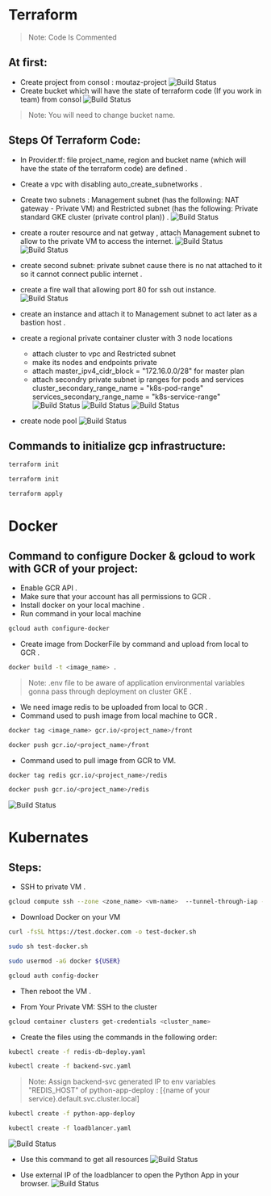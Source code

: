 # Terraform

> Note: Code Is Commented

## At first:
* Create project from consol : moutaz-project
![Build Status](https://github.com/moutazmuhammad/GCP-Terraform-Kubernetes-Task/blob/main/img/8.png?raw=true)
* Create bucket which will have the state of terraform code (If you work in team) from consol
![Build Status](https://github.com/moutazmuhammad/GCP-Terraform-Kubernetes-Task/blob/main/img/9.png?raw=true)

> Note: You will need to change bucket name.

## Steps Of Terraform Code:
* In Provider.tf: file project_name, region and bucket name (which will have the state of the terraform code) are defined .

* Create a vpc with disabling auto_create_subnetworks .

* Create two subnets : Management subnet (has the following: NAT gateway - Private VM) and Restricted subnet (has the following: Private standard GKE cluster (private control plan)) .
![Build Status](https://github.com/moutazmuhammad/GCP-Terraform-Kubernetes-Task/blob/main/img/1.png?raw=true)

* create a router resource and nat getway , attach Management subnet  to allow to the private VM to access the internet.
![Build Status](https://github.com/moutazmuhammad/GCP-Terraform-Kubernetes-Task/blob/main/img/10.png?raw=true)
![Build Status](https://github.com/moutazmuhammad/GCP-Terraform-Kubernetes-Task/blob/main/img/11.png?raw=true)

* create second subnet: private subnet cause there is no nat attached to it so it cannot connect public internet .

* create a fire wall that allowing port 80 for ssh out instance.
![Build Status](https://github.com/moutazmuhammad/GCP-Terraform-Kubernetes-Task/blob/main/img/12.png?raw=true)

* create an instance and attach it to Management subnet to act later as a bastion host .

* create a regional private container cluster with 3 node locations 
    - attach cluster to vpc and Restricted subnet
    - make its nodes and endpoints private 
    - attach master_ipv4_cidr_block = "172.16.0.0/28" for master plan 
    - attach secondry private subnet ip ranges for pods and services
      cluster_secondary_range_name = "k8s-pod-range"
      services_secondary_range_name = "k8s-service-range"
![Build Status](https://github.com/moutazmuhammad/GCP-Terraform-Kubernetes-Task/blob/main/img/2.png?raw=true)
![Build Status](https://github.com/moutazmuhammad/GCP-Terraform-Kubernetes-Task/blob/main/img/13.png?raw=true)
![Build Status](https://github.com/moutazmuhammad/GCP-Terraform-Kubernetes-Task/blob/main/img/14.png?raw=true)

* create node pool 
![Build Status](https://github.com/moutazmuhammad/GCP-Terraform-Kubernetes-Task/blob/main/img/3.png?raw=true)

## Commands to initialize gcp infrastructure:
```sh
terraform init 
```
```sh
terraform init 
```
```sh
terraform apply 
```


# Docker

## Command to configure Docker & gcloud to work with GCR of your project:
* Enable GCR API .
* Make sure that your account has all permissions to GCR .
* Install docker on your local machine .
* Run command in your local machine
```sh
gcloud auth configure-docker
```

* Create image from DockerFile by command and upload from local to GCR .
```sh
docker build -t <image_name> .
```
> Note: .env file to be aware of application environmental variables gonna pass through deployment on cluster GKE .

* We need image redis to be uploaded from local to GCR .
* Command used to push image from local machine to GCR .
```sh
docker tag <image_name> gcr.io/<project_name>/front
```
```sh
docker push gcr.io/<project_name>/front
```
* Command used to pull image from GCR to VM.
```sh
docker tag redis gcr.io/<project_name>/redis
```
```sh
docker push gcr.io/<project_name>/redis
```
![Build Status](https://github.com/moutazmuhammad/GCP-Terraform-Kubernetes-Task/blob/main/img/4.png?raw=true)


# Kubernates


## Steps:

* SSH to private VM .
```sh
gcloud compute ssh --zone <zone_name> <vm-name>  --tunnel-through-iap --project <project_name>
```
* Download Docker on your VM
```sh
curl -fsSL https://test.docker.com -o test-docker.sh 
```
```sh
sudo sh test-docker.sh
```
```sh
sudo usermod -aG docker ${USER}
```
```sh
gcloud auth config-docker
```
- Then reboot the VM .

* From Your Private VM: SSH to the cluster
```sh
gcloud container clusters get-credentials <cluster_name>
```

* Create the files using the commands in the following order:
```sh
kubectl create -f redis-db-deploy.yaml
```
```sh
kubectl create -f backend-svc.yaml
```
> Note: Assign backend-svc generated IP to env variables "REDIS_HOST" of python-app-deploy : [{name of your service}.default.svc.cluster.local]

```sh
kubectl create -f python-app-deploy
```
```sh
kubectl create -f loadblancer.yaml
```
![Build Status](https://github.com/moutazmuhammad/GCP-Terraform-Kubernetes-Task/blob/main/img/5.png?raw=true)

* Use this command to get all resources
![Build Status](https://github.com/moutazmuhammad/GCP-Terraform-Kubernetes-Task/blob/main/img/6.png?raw=true)

* Use external IP of the loadblancer to open the Python App in your browser.
![Build Status](https://github.com/moutazmuhammad/GCP-Terraform-Kubernetes-Task/blob/main/img/7.png?raw=true)

